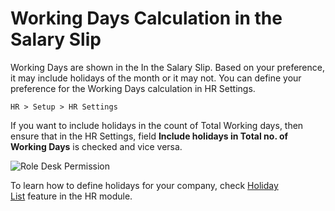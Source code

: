 # Working Days Calculation in the Salary Slip

Working Days are shown in the In the Salary Slip. Based on your preference, it may include holidays of the month or it may not. You can define your preference for the Working Days calculation in HR Settings.

`HR > Setup > HR Settings`

If you want to include holidays in the count of Total Working days, then ensure that in the HR Settings, field **Include holidays in Total no. of Working Days** is checked and vice versa.

<img alt="Role Desk Permission" class="screenshot" src="/assets/erpnext_docs/assets/img/articles/hr-working-days.png">

To learn how to define holidays for your company, check [Holiday List](/user/manual/en/human-resources/holiday-list) feature in the HR module.
